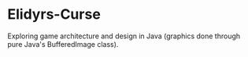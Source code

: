 # Elidyrs-Curse

Exploring game architecture and design in Java (graphics done through pure Java's BufferedImage class).
